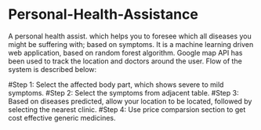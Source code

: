 # Personal-Health-Assistance
A personal health assist. which helps you to foresee which all diseases you might be suffering with; based on symptoms. 
It is a machine learning driven web application, based on random forest algorithm. Google map API has been used to track the location and doctors around the user. Flow of the system is described below:

#Step 1:
Select the affected body part, which shows severe to mild symptoms.
#Step 2:
Select the symptoms from adjacent table.
#Step 3:
Based on diseases predicted, allow your location to be located, followed by selecting the nearest clinic.
#Step 4:
Use price comparsion section to get cost effective generic medicines.
